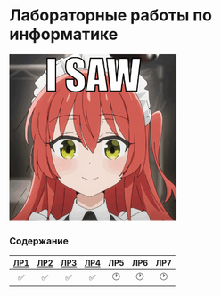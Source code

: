 # Лабораторные работы по информатике<br>
<img alt="Baka!" src="https://github.com/ldpst/itmo/blob/main/.data/bocchi-the-rock-deleted.gif" width=300 height=300></img><br>
### Содержание
| [ЛР1](https://github.com/ldpst/itmo/tree/main/sem-1_inf/labs/lab1) | [ЛР2](https://github.com/ldpst/itmo/tree/main/sem-1_inf/labs/lab2) | [ЛР3](https://github.com/ldpst/itmo/tree/main/sem-1_inf/labs/lab3) | [ЛР4](https://github.com/ldpst/itmo/tree/main/sem-1_inf/labs/lab4) | ЛР5 | ЛР6 | ЛР7 |
|:---:|:---:|:---:|:---:|:---:|:---:|:---:|
|✅|✅|✅|✅|🕐|🕐|🕐|

